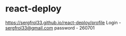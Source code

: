 # react-deploy
https://sergfrol33.github.io/react-deploy/profile
Login - sergfrol33@gmail.com
password - 260701

